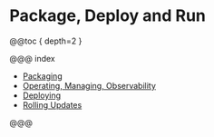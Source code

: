 # Package, Deploy and Run
 
@@toc { depth=2 }

@@@ index
 
* [Packaging](packaging.md)
* [Operating, Managing, Observability](operations.md)
* [Deploying](deploying.md)
* [Rolling Updates](rolling-updates.md)

@@@

